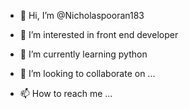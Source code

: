 - 👋 Hi, I’m @Nicholaspooran183
- 👀 I’m interested in front end developer
- 🌱 I’m currently learning python

- 💞️ I’m looking to collaborate on ...
- 📫 How to reach me ...

<!---
Nicholaspooran183/Nicholaspooran183 is a ✨ special ✨ repository because its `README.md` (this file) appears on your GitHub profile.
You can click the Preview link to take a look at your changes.
--->
